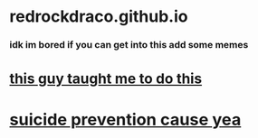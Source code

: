 # redrockdraco.github.io
  <html>   
   <head>
       <title> Ahoy </title>
 <body>
 <h3><p>idk im bored if you can get into this add some memes</p>
<a href="http://youtube.com/ziovo"><h2><p> this guy taught me to do this</p>
<a href="https://suicidepreventionlifeline.org/"><h3><p>suicide prevention cause yea</p></h3><a/>


<html>

